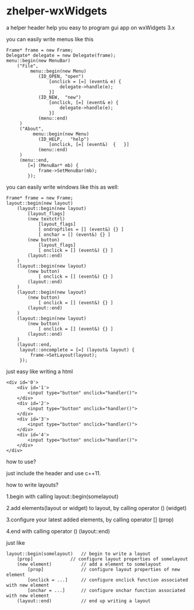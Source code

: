 # zhelper-wxWidgets
a helper header help you easy to program gui app on wxWidgets 3.x

you can easily write menus like this
```
Frame* frame = new Frame;
Delegate* delegate = new Delegate(frame);
menu::begin(new MenuBar)
    ("File", 
         menu::begin(new Menu)
            (ID_OPEN, "open")
                [onclick = [=] (event& e) {
                    delegate->handle(e);
                }]
            (ID_NEW,  "new")  
                [onclick, [=] (event& e) {
                    delegate->handle(e);
                }]
            (menu::end)
     )
     ("About",
          menu::begin(new Menu)
            (ID_HELP,   "help")
                [onclick, [=] (event&)  {   }]
            (menu::end)
     )
     (menu::end,   
        [=] (MenuBar* mb) {
            frame->SetMenuBar(mb);
        });
```

you can easily write windows like this as well:
```
Frame* frame = new Frame;
layout::begin(new layout)
    (layout::begin(new layout)
        [layout_flags]
        (new textctrl)
            [layout_flags]
            [ ondropfiles = [] (event&) {} ]
            [ onchar = [] (event&) {} ]
        (new button) 
            [layout_flags]
            [ onclick = [] (event&) {} ]
        (layout::end)
    )
    (layout::begin(new layout)
        (new button) 
            [ onclick = [] (event&) {} ]
        (layout::end)
    )
    (layout::begin(new layout)
        (new button) 
            [ onclick = [] (event&) {} ]
        (layout::end)
    )
    (layout::begin(new layout)
        (new button) 
            [ onclick = [] (event&) {} ]
        (layout::end)
    )
    (layout::end, 
     layout::oncomplete = [=] (layout& layout) {
         frame->SetLayout(layout);
     });
```
just easy like writing a html
```
<div id='0'>
    <div id='1'>
        <input type="button" onclick="handler()">
    </div>
    <div id='2'>
        <input type="button" onclick="handler()">
    </div>
    <div id='3'>
        <input type="button" onclick="handler()">
    </div>
    <div id='4'>
        <input type="button" onclick="handler()">
    </div>
</div>
```

how to use?

just include the header and use c++11.

how to write layouts?

1.begin with calling layout::begin(somelayout)

2.add elements(layout or widget) to layout, by calling operator () (widget)

3.configure your latest added elements, by calling operator [] (prop)

4.end with calling operator () (layout::end)

just like 
```
layout::begin(somelayout)   // begin to write a layout
    [prop]              // configure layout properties of somelayout
    (new element)           // add a element to somelayout
        [prop]              // configure layout properties of new element
        [onclick = ...]     // configure onclick function associated with new element
        [onchar = ...]      // configure onchar function associated with new element
    (layout::end)           // end up writing a layout
```
